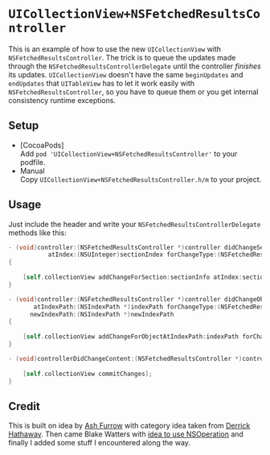 # `UICollectionView+NSFetchedResultsController`

This is an example of how to use the new `UICollectionView` with `NSFetchedResultsController`. The trick is to queue the updates made through the `NSFetchedResultsControllerDelegate` until the controller *finishes* its updates. `UICollectionView` doesn't have the same `beginUpdates` and `endUpdates` that `UITableView` has to let it work easily with `NSFetchedResultsController`, so you have to queue them or you get internal consistency runtime exceptions.

## Setup

* [CocoaPods]  
  Add `pod 'UICollectionView+NSFetchedResultsController'` to your podfile.
* Manual  
  Copy `UICollectionView+NSFetchedResultsController.h/m` to your project.



## Usage

Just include the header and write your `NSFetchedResultsControllerDelegate` methods like this:

``` objective-c
- (void)controller:(NSFetchedResultsController *)controller didChangeSection:(id <NSFetchedResultsSectionInfo>)sectionInfo
           atIndex:(NSUInteger)sectionIndex forChangeType:(NSFetchedResultsChangeType)type
{
    
	[self.collectionView addChangeForSection:sectionInfo atIndex:sectionIndex forChangeType:type];
}

- (void)controller:(NSFetchedResultsController *)controller didChangeObject:(id)anObject
       atIndexPath:(NSIndexPath *)indexPath forChangeType:(NSFetchedResultsChangeType)type
      newIndexPath:(NSIndexPath *)newIndexPath
{
	
	[self.collectionView addChangeForObjectAtIndexPath:indexPath forChangeType:type newIndexPath:newIndexPath];
}

- (void)controllerDidChangeContent:(NSFetchedResultsController *)controller {
	
	[self.collectionView commitChanges];
}
```

## Credit

This is built on idea by [Ash Furrow](https://github.com/AshFurrow/UICollectionView-NSFetchedResultsController) with category idea taken from [Derrick Hathaway](https://github.com/AshFurrow/UICollectionView-NSFetchedResultsController/pull/2). Then came Blake Watters with [idea to use  NSOperation](https://github.com/AshFurrow/UICollectionView-NSFetchedResultsController/issues/13) and finally I added some stuff I encountered along the way.
